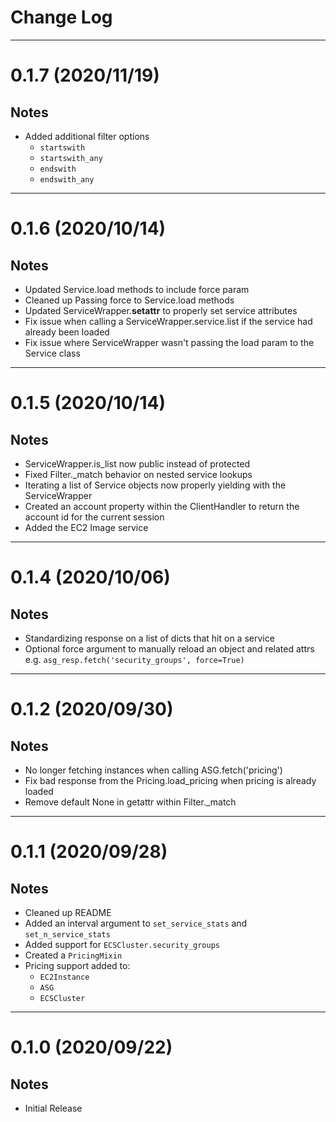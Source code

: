 # Change Log

---

# 0.1.7 (2020/11/19)

## Notes
* Added additional filter options
    * `startswith`
    * `startswith_any`
    * `endswith`
    * `endswith_any`

---

# 0.1.6 (2020/10/14)

## Notes
* Updated Service.load methods to include force param
* Cleaned up Passing force to Service.load methods
* Updated ServiceWrapper.__setattr__ to properly set service attributes
* Fix issue when calling a ServiceWrapper.service.list if the service had already been loaded
* Fix issue where ServiceWrapper wasn't passing the load param to the Service class

---

# 0.1.5 (2020/10/14)

## Notes
* ServiceWrapper.is_list now public instead of protected
* Fixed Filter._match behavior on nested service lookups 
* Iterating a list of Service objects now properly yielding with the ServiceWrapper 
* Created an account property within the ClientHandler to return the account id for the current session
* Added the EC2 Image service


---

# 0.1.4 (2020/10/06)

## Notes
* Standardizing response on a list of dicts that hit on a service
* Optional force argument to manually reload an object and related attrs e.g. `asg_resp.fetch('security_groups', force=True)`

---

# 0.1.2 (2020/09/30)

## Notes
* No longer fetching instances when calling ASG.fetch('pricing')
* Fix bad response from the Pricing.load_pricing when pricing is already loaded
* Remove default None in getattr within Filter._match

---

# 0.1.1 (2020/09/28)

## Notes
* Cleaned up README
* Added an interval argument to `set_service_stats` and `set_n_service_stats`
* Added support for `ECSCluster.security_groups`
* Created a `PricingMixin`
* Pricing support added to:
  * `EC2Instance` 
  * `ASG` 
  * `ECSCluster` 

---

# 0.1.0 (2020/09/22)

## Notes
* Initial Release
